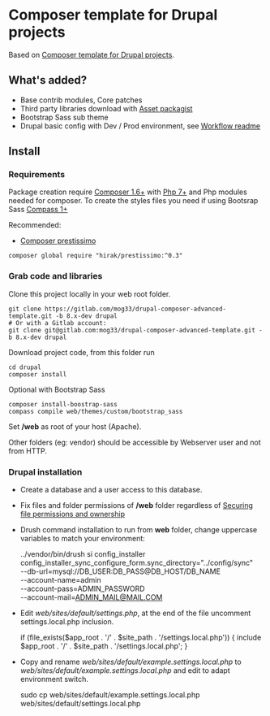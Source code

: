 # Composer template for Drupal projects

Based on [Composer template for Drupal projects](https://github.com/drupal-composer/drupal-project).

## What's added?

* Base contrib modules, Core patches
* Third party libraries download with [Asset packagist](https://asset-packagist.org)
* Bootstrap Sass sub theme
* Drupal basic config with Dev / Prod environment, see [Workflow readme](config/README.md)

## Install

### Requirements

Package creation require [Composer 1.6+](https://getcomposer.org) with [Php 7+](http://php.net/) and Php modules needed for composer. To create the styles files you need if using Bootsrap Sass  [Compass 1+](http://compass-style.org/install)

Recommended:

* [Composer prestissimo](https://github.com/hirak/prestissimo)

```
composer global require "hirak/prestissimo:^0.3"
```

### Grab code and libraries

Clone this project locally in your web root folder.

    git clone https://gitlab.com/mog33/drupal-composer-advanced-template.git -b 8.x-dev drupal
    # Or with a Gitlab account:
    git clone git@gitlab.com:mog33/drupal-composer-advanced-template.git -b 8.x-dev drupal

Download project code, from this folder run

    cd drupal
    composer install

Optional with Bootstrap Sass

    composer install-boostrap-sass
    compass compile web/themes/custom/bootstrap_sass

Set **/web** as root of your host (Apache).

Other folders (eg: vendor) should be accessible by Webserver user and not from HTTP.

### Drupal installation

* Create a database and a user access to this database.

* Fix files and folder permissions of **/web** folder regardless of [Securing file permissions and ownership](https://www.drupal.org/node/244924)

* Drush command installation to run from **web** folder, change uppercase variables to match your environment:

    ../vendor/bin/drush si config_installer \
        config_installer_sync_configure_form.sync_directory="../config/sync" \
        --db-url=mysql://DB_USER:DB_PASS@DB_HOST/DB_NAME \
        --account-name=admin \
        --account-pass=ADMIN_PASSWORD \
        --account-mail=ADMIN_MAIL@MAIL.COM

* Edit _web/sites/default/settings.php_, at the end of the file uncomment settings.local.php inclusion.

    if (file_exists($app_root . '/' . $site_path . '/settings.local.php')) {
        include $app_root . '/' . $site_path . '/settings.local.php';
    }

* Copy and rename _web/sites/default/example.settings.local.php_ to _web/sites/default/example.settings.local.php_ and edit to adapt environment switch.

    sudo cp web/sites/default/example.settings.local.php web/sites/default/settings.local.php
